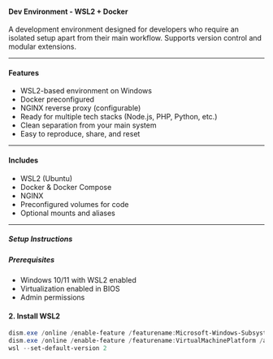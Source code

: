#### Dev Environment - WSL2 + Docker

A development environment designed for developers who require an isolated setup apart from their main workflow. Supports version control and modular extensions.

---

#### Features

- WSL2-based environment on Windows
- Docker preconfigured
- NGINX reverse proxy (configurable)
- Ready for multiple tech stacks (Node.js, PHP, Python, etc.)
- Clean separation from your main system
- Easy to reproduce, share, and reset

---

#### Includes

- WSL2 (Ubuntu)
- Docker & Docker Compose
- NGINX
- Preconfigured volumes for code
- Optional mounts and aliases

---

##### Setup Instructions

##### Prerequisites

- Windows 10/11 with WSL2 enabled
- Virtualization enabled in BIOS
- Admin permissions

#### 2. Install WSL2

```powershell
dism.exe /online /enable-feature /featurename:Microsoft-Windows-Subsystem-Linux /all /norestart
dism.exe /online /enable-feature /featurename:VirtualMachinePlatform /all /norestart
wsl --set-default-version 2
